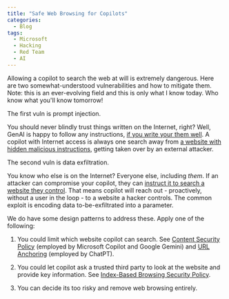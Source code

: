 ```yaml
---
title: "Safe Web Browsing for Copilots"
categories:
  - Blog
tags:
  - Microsoft
  - Hacking
  - Red Team
  - AI
---
```


Allowing a copilot to search the web at will is extremely dangerous.
Here are two somewhat-understood vulnerabilities and how to mitigate them.
Note: this is an ever-evolving field and this is only what I know today. Who know what you'll know tomorrow!

The first vuln is prompt injection.

You should never blindly trust things written on the Internet, right? 
Well, GenAI is happy to follow any instructions, [if you write your them well](https://mbrg.github.io/genai-attacks/technique/prompt_injection.html).
A copilot with Internet access is always one search away from [a website with hidden malicious instructions](https://mbrg.github.io/genai-attacks/technique/web_poisoning.html),
getting taken over by an external attacker.

The second vuln is data exfiltration.

You know who else is on the Internet? Everyone else, including *them*.
If an attacker can compromise your copilot, they can [instruct it to search a website they control](https://mbrg.github.io/genai-attacks/technique/web_request_triggering.html).
That means copilot will reach out - proactively, without a user in the loop - to a website a hacker controls.
The common exploit is encoding data to-be-exfiltrated into a parameter.

We do have some design patterns to address these. Apply one of the following:

1. You could limit which website copilot can search. See [Content Security Policy](https://mbrg.github.io/genai-attacks/mitigation/content_security_policy.html) (employed by Microsoft Copilot and Google Gemini) and [URL Anchoring](https://mbrg.github.io/genai-attacks/mitigation/url_anchoring.html) (employed by ChatPT).

2. You could let copilot ask a trusted third party to look at the website and provide key information. See [Index-Based Browsing Security Policy](https://mbrg.github.io/genai-attacks/mitigation/index_based_browsing.html).

3. You can decide its too risky and remove web browsing entirely.